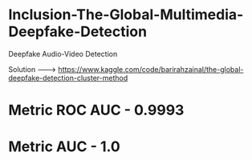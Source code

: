 # Inclusion-The-Global-Multimedia-Deepfake-Detection
Deepfake Audio-Video Detection

Solution ---> https://www.kaggle.com/code/barirahzainal/the-global-deepfake-detection-cluster-method

# Metric ROC AUC - 0.9993

# Metric AUC - 1.0
